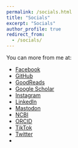 ```yaml
---
permalink: /socials.html
title: "Socials"
excerpt: "Socials"
author_profile: true
redirect_from: 
  - /socials/
---
```


You can more from me at:

- [Facebook]()
- [GitHub](https://www.GitHub.com/vanNijnatten)
- [GoodReads]()
- [Google Scholar](https://scholar.google.com/citations?user=SPgamzIAAAAJ)
- [Instagram](https://www.instagram.com/j_vannijnatten/)
- [LinkedIn](https://www.linkedin.com/in/jos-van-nijnatten)
- [Mastodon](https://me.dm/@vanNijnatten)
- [NCBI](https://www.ncbi.nlm.nih.gov/pubmed/?term=jos+van+nijnatten)
- [ORCID](https://orcid.org/0000-0001-5374-0609)
- [TikTok]()
- [Twitter](https://www.twitter.com/J_vanNijnatten)
- 
